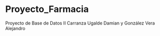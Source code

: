 Proyecto_Farmacia
=================

Proyecto de Base de Datos II Carranza Ugalde Damian y González Vera Alejandro
